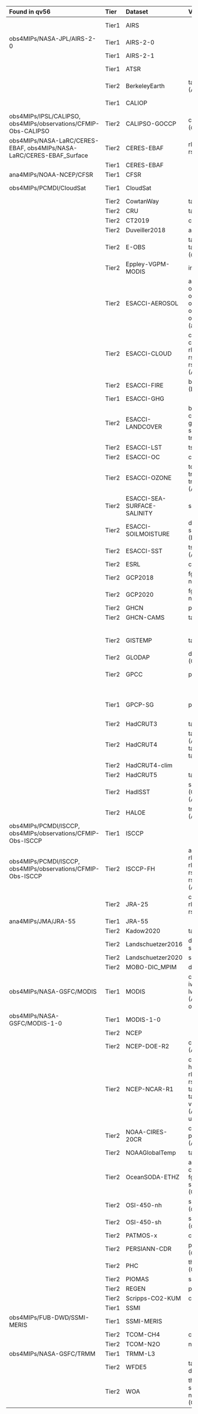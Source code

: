 | Found in qv56                                                        | Tier   | Dataset                     | Variables (MIP)                                                                                                                                    | Source                                                                                                                                                                            |
|:---------------------------------------------------------------------|:-------|:----------------------------|:---------------------------------------------------------------------------------------------------------------------------------------------------|:----------------------------------------------------------------------------------------------------------------------------------------------------------------------------------|
|                                                                      | Tier1  | AIRS                        |                                                                                                                                                    | http://disc.sci.gsfc.nasa.gov/AIRS/documentation http://airs.jpl.nasa.gov/documents/documents_toc/                                                                                |
| obs4MIPs/NASA-JPL/AIRS-2-0                                           | Tier1  | AIRS-2-0                    |                                                                                                                                                    | http://disc.sci.gsfc.nasa.gov/AIRS/documentation http://airs.jpl.nasa.gov/documents/documents_toc/                                                                                |
|                                                                      | Tier1  | AIRS-2-1                    |                                                                                                                                                    | https //airs.jpl.nasa.gov, https //doi.org/10.1029/2020EA001438                                                                                                                   |
|                                                                      | Tier1  | ATSR                        |                                                                                                                                                    | ATSR Reanalysis for Climate Sea Surface Temperature v1.1 at 20cm Depth, DOI: 10.1016/j.rse.2010.11.020                                                                            |
|                                                                      | Tier2  | BerkeleyEarth               | tas, tasa (Amon), sftlf (fx)                                                                                                                       | http://berkeleyearth.org/data/                                                                                                                                                    |
|                                                                      | Tier1  | CALIOP                      |                                                                                                                                                    | CNRS/CNES L3 dataset producted by IPSL/ICARE from NASA CALIOP Level 1 data, doi:10.1029/2009JD012251                                                                              |
| obs4MIPs/IPSL/CALIPSO, obs4MIPs/observations/CFMIP-Obs-CALIPSO       | Tier2  | CALIPSO-GOCCP               | clcalipso (cfMon)                                                                                                                                  | ftp://ftp.climserv.ipsl.polytechnique.fr/                                                                                                                                         |
| obs4MIPs/NASA-LaRC/CERES-EBAF, obs4MIPs/NASA-LaRC/CERES-EBAF_Surface | Tier2  | CERES-EBAF                  | rlut, rlutcs, rsut, rsutcs (Amon)                                                                                                                  | https://ceres-tool.larc.nasa.gov/ord-tool/jsp/EBAFTOA41Selection.jsp                                                                                                              |
|                                                                      | Tier1  | CERES-EBAF                  |                                                                                                                                                    |                                                                                                                                                                                   |
| ana4MIPs/NOAA-NCEP/CFSR                                              | Tier1  | CFSR                        |                                                                                                                                                    | http://cfs.ncep.noaa.gov, doi: 10.1175/2010BAMS3001.1.                                                                                                                            |
| obs4MIPs/PCMDI/CloudSat                                              | Tier1  | CloudSat                    |                                                                                                                                                    | The Level-3 CloudSat Reflectivity Data generated from the Level-2 GEOPROF product (Mace et al., 2008; Marchand et al., 2008), doi:10.1029/2009JD012006 , doi:10.1029/2008JD009790 |
|                                                                      | Tier2  | CowtanWay                   | tasa (Amon)                                                                                                                                        | https://www-users.york.ac.uk/~kdc3/papers/coverage2013/series.html                                                                                                                |
|                                                                      | Tier2  | CRU                         | tas, pr (Amon)                                                                                                                                     | https://crudata.uea.ac.uk/cru/data/hrg/cru_ts_4.02/cruts.1811131722.v4.02/                                                                                                        |
|                                                                      | Tier2  | CT2019                      | co2s (Amon)                                                                                                                                        | https://www.esrl.noaa.gov/gmd/ccgg/carbontracker/index.php                                                                                                                        |
|                                                                      | Tier2  | Duveiller2018               | albDiffiTr13                                                                                                                                       | https://ndownloader.figshare.com/files/9969496                                                                                                                                    |
|                                                                      | Tier2  | E-OBS                       | tas, tasmin, tasmax, pr, psl (day, Amon)                                                                                                           | http://surfobs.climate.copernicus.eu/dataaccess/access_eobs.php#datafiles                                                                                                         |
|                                                                      | Tier2  | Eppley-VGPM-MODIS           | intpp (Omon)                                                                                                                                       | http://orca.science.oregonstate.edu/data/1x2/monthly/eppley.r2018.m.chl.m.sst/hdf                                                                                                 |
|                                                                      | Tier2  | ESACCI-AEROSOL              | abs550aer, od550aer, od550aerStderr, od550lt1aer, od870aer, od870aerStderr (aero)                                                                  | ftp://anon-ftp.ceda.ac.uk/neodc/esacci/aerosol/data/                                                                                                                              |
|                                                                      | Tier2  | ESACCI-CLOUD                | clivi, clt, cltStderr, lwp, rlut, rlutcs, rsut, rsutcs, rsdt, rlus, rsus, rsuscs (Amon)                                                            | https://public.satproj.klima.dwd.de/data/ESA_Cloud_CCI/CLD_PRODUCTS/v3.0/                                                                                                         |
|                                                                      | Tier2  | ESACCI-FIRE                 | burntArea (Lmon)                                                                                                                                   | ftp://anon-ftp.ceda.ac.uk/neodc/esacci/fire/data/                                                                                                                                 |
|                                                                      | Tier1  | ESACCI-GHG                  |                                                                                                                                                    | http://www.esa-ghg-cci.org/                                                                                                                                                       |
|                                                                      | Tier2  | ESACCI-LANDCOVER            | baresoilFrac, cropFrac, grassFrac, shrubFrac, treeFrac (Lmon)                                                                                      | ftp://anon-ftp.ceda.ac.uk/neodc/esacci/land_cover/data/land_cover_maps/                                                                                                           |
|                                                                      | Tier2  | ESACCI-LST                  | ts (Amon)                                                                                                                                          | On CEDA-JASMIN, /gws/nopw/j04/esacci_lst/public                                                                                                                                   |
|                                                                      | Tier2  | ESACCI-OC                   | chl (Omon)                                                                                                                                         | ftp://oceancolour.org/occci-v5.0/geographic/netcdf/monthly/chlor_a/                                                                                                               |
|                                                                      | Tier2  | ESACCI-OZONE                | toz, tozStderr, tro3prof, tro3profStderr (Amon)                                                                                                    | ftp://anon-ftp.ceda.ac.uk/neodc/esacci/ozone/data/                                                                                                                                |
|                                                                      | Tier2  | ESACCI-SEA-SURFACE-SALINITY | sos (Omon)                                                                                                                                         | ftp://anon-ftp.ceda.ac.uk/neodc/esacci/sea_surface_salinity/data                                                                                                                  |
|                                                                      | Tier2  | ESACCI-SOILMOISTURE         | dos, dosStderr, sm, smStderr (Lmon)                                                                                                                | ftp://anon-ftp.ceda.ac.uk/neodc/esacci/soil_moisture/data/                                                                                                                        |
|                                                                      | Tier2  | ESACCI-SST                  | ts, tsStderr (Amon)                                                                                                                                | ftp://anon-ftp.ceda.ac.uk/neodc/esacci/sst/data/                                                                                                                                  |
|                                                                      | Tier2  | ESRL                        | co2s (Amon)                                                                                                                                        | http://www.esrl.noaa.gov/gmd/dv/data/index.php                                                                                                                                    |
|                                                                      | Tier2  | GCP2018                     | fgco2 (Omon), nbp (Lmon)                                                                                                                           | https://www.icos-cp.eu/GCP/2018                                                                                                                                                   |
|                                                                      | Tier2  | GCP2020                     | fgco2 (Omon), nbp (Lmon)                                                                                                                           | https://www.icos-cp.eu/GCP/2020                                                                                                                                                   |
|                                                                      | Tier2  | GHCN                        | pr (Amon)                                                                                                                                          | https://www.esrl.noaa.gov/psd/data/gridded/data.ghcngridded.html                                                                                                                  |
|                                                                      | Tier2  | GHCN-CAMS                   | tas (Amon)                                                                                                                                         | https://www.esrl.noaa.gov/psd/data/gridded/data.ghcncams.html                                                                                                                     |
|                                                                      |        |                             |                                                                                                                                                    | ftp://ftp.cdc.noaa.gov/Datasets/ghcncams/air.mon.mean.nc                                                                                                                          |
|                                                                      | Tier2  | GISTEMP                     | tasa (Amon)                                                                                                                                        | https://data.giss.nasa.gov/gistemp/ https://data.giss.nasa.gov/pub/gistemp/gistemp250_GHCNv4.nc.gz                                                                                |
|                                                                      | Tier2  | GLODAP                      | dissic, ph, talk (Oyr)                                                                                                                             | https://www.glodap.info/index.php/mapped-data-product/                                                                                                                            |
|                                                                      | Tier2  | GPCC                        | pr (Amon)                                                                                                                                          | https://opendata.dwd.de/climate_environment/GPCC/html/fulldata-monthly_v2018_doi_download.html                                                                                    |
|                                                                      |        |                             |                                                                                                                                                    | https://opendata.dwd.de/climate_environment/GPCC/full_data_2018/full_data_monthly_v2018_[025 05 10 25].nc.gz                                                                      |
|                                                                      | Tier1  | GPCP-SG                     | pr (Amon)                                                                                                                                          | https://psl.noaa.gov/data/gridded/data.gpcp.html                                                                                                                                  |
|                                                                      |        |                             |                                                                                                                                                    | https://downloads.psl.noaa.gov/Datasets/gpcp/precip.mon.mean.nc                                                                                                                   |
|                                                                      | Tier2  | HadCRUT3                    | tas, tasa (Amon)                                                                                                                                   | http://www.metoffice.gov.uk/hadobs/hadcrut3/data/download.html                                                                                                                    |
|                                                                      | Tier2  | HadCRUT4                    | tas, tasa (Amon), tasConf5, tasConf95                                                                                                              | https://crudata.uea.ac.uk/cru/data/temperature/                                                                                                                                   |
|                                                                      | Tier2  | HadCRUT4-clim               |                                                                                                                                                    |                                                                                                                                                                                   |
|                                                                      | Tier2  | HadCRUT5                    | tas, tasa (Amon)                                                                                                                                   | https://crudata.uea.ac.uk/cru/data/temperature                                                                                                                                    |
|                                                                      | Tier2  | HadISST                     | sic (OImon), tos (Omon), ts (Amon)                                                                                                                 | http://www.metoffice.gov.uk/hadobs/hadisst/data/download.html                                                                                                                     |
|                                                                      | Tier2  | HALOE                       | tro3, hus (Amon)                                                                                                                                   | Grooss, J.-U. and Russell III, J. M., Atmos. Chem. Phys., 5, 2797-2807, doi:10.5194/acp-5-2797-2005, 2005.                                                                        |
| obs4MIPs/PCMDI/ISCCP, obs4MIPs/observations/CFMIP-Obs-ISCCP          | Tier1  | ISCCP                       |                                                                                                                                                    | http://climserv.ipsl.polytechnique.fr/cfmip-obs/                                                                                                                                  |
| obs4MIPs/PCMDI/ISCCP, obs4MIPs/observations/CFMIP-Obs-ISCCP          | Tier2  | ISCCP-FH                    | alb, prw, ps, rlds, rlus, rlut, rlutcs, rsds, rsdt, rsus, rsut, rsutcs, tas, ts (Amon)                                                             | https://isccp.giss.nasa.gov/pub/flux-fh/tar-nc4_MPF/                                                                                                                              |
|                                                                      | Tier2  | JRA-25                      | clt, hus, prw, rlut, rlutcs, rsut, rsutcs (Amon)                                                                                                   | https://esgf.nccs.nasa.gov/thredds/fileServer/CREATE-IP/reanalysis/JMA/JRA-25/JRA-25/                                                                                             |
| ana4MIPs/JMA/JRA-55                                                  | Tier1  | JRA-55                      |                                                                                                                                                    | http://www.jma.go.jp/jma/indexe.html                                                                                                                                              |
|                                                                      | Tier2  | Kadow2020                   | tasa (Amon)                                                                                                                                        | http://users.met.fu-berlin.de/~ChristopherKadow/                                                                                                                                  |
|                                                                      | Tier2  | Landschuetzer2016           | dpco2, fgco2, spco2 (Omon)                                                                                                                         | https://www.nodc.noaa.gov/archive/arc0105/0160558/3.3/data/0-data/                                                                                                                |
|                                                                      | Tier2  | Landschuetzer2020           | spco2 (Omon)                                                                                                                                       | https://www.ncei.noaa.gov/data/oceans/ncei/ocads/data/0209633/                                                                                                                    |
|                                                                      | Tier2  | MOBO-DIC_MPIM               | dissic (Omon)                                                                                                                                      | https://www.ncei.noaa.gov/data/oceans/ncei/ocads/data/0221526/                                                                                                                    |
| obs4MIPs/NASA-GSFC/MODIS                                             | Tier1  | MODIS                       | cliwi, clt, clwvi, iwpStderr, lwpStderr (Amon), od550aer (aero)                                                                                    | https://ladsweb.modaps.eosdis.nasa.gov/search/order                                                                                                                               |
| obs4MIPs/NASA-GSFC/MODIS-1-0                                         | Tier1  | MODIS-1-0                   |                                                                                                                                                    | MODIS MOD08_M3 Cloud Fraction Mean Mean output prepared for CMIP5 historica                                                                                                       |
|                                                                      | Tier2  | NCEP                        |                                                                                                                                                    | http://www.esrl.noaa.gov/psd/data/gridded/data.ncep.reanalysis.html, doi:10.1175/1520-0477                                                                                        |
|                                                                      | Tier2  | NCEP-DOE-R2                 | clt, hur, prw, ta (Amon)                                                                                                                           | https://psl.noaa.gov/data/gridded/data.ncep.reanalysis2.html                                                                                                                      |
|                                                                      | Tier2  | NCEP-NCAR-R1                | clt, hur, hurs, hus, pr, prw, psl, rlut, rlutcs, rsut, rsutcs, sfcWind, ta, tas, tasmax, tasmin, ts, ua, va, wap, zg (Amon) pr, rlut, ua, va (day) | https://psl.noaa.gov/data/gridded/data.ncep.reanalysis.html                                                                                                                       |
|                                                                      | Tier2  | NOAA-CIRES-20CR             | clt, clwvi, hus, prw, rlut, rsut (Amon)                                                                                                            | ftp.cdc.noaa.gov/Projects/20thC_ReanV2/Monthlies/                                                                                                                                 |
|                                                                      | Tier2  | NOAAGlobalTemp              | tasa (Amon)                                                                                                                                        | https://www.ncei.noaa.gov/data/noaa-global-surface-temperature/v5/access/                                                                                                         |
|                                                                      | Tier2  | OceanSODA-ETHZ              | areacello (Ofx), co3os, dissicos, fgco2, phos, spco2, talkos (Omon)                                                                                | https://www.ncei.noaa.gov/data/oceans/ncei/ocads/data/0220059/                                                                                                                    |
|                                                                      | Tier2  | OSI-450-nh                  | sic (OImon), sic (day)                                                                                                                             | http://osisaf.met.no/p/ice/                                                                                                                                                       |
|                                                                      | Tier2  | OSI-450-sh                  | sic (OImon), sic (day)                                                                                                                             | http://osisaf.met.no/p/ice/                                                                                                                                                       |
|                                                                      | Tier2  | PATMOS-x                    | clt (Amon)                                                                                                                                         | https://www.ncdc.noaa.gov/cdr/atmospheric/avhrr-cloud-properties-patmos-x                                                                                                         |
|                                                                      | Tier2  | PERSIANN-CDR                | pr (Amon), pr (day)                                                                                                                                | https://www.ncei.noaa.gov/data/precipitation-persiann/access/                                                                                                                     |
|                                                                      | Tier2  | PHC                         | thetao, so (Omon)                                                                                                                                  | http://psc.apl.washington.edu/nonwp_projects/PHC/Data3.html                                                                                                                       |
|                                                                      | Tier2  | PIOMAS                      | sit (day)                                                                                                                                          | http://psc.apl.uw.edu/research/projects/arctic-sea-ice-volume-anomaly/data/model_grid                                                                                             |
|                                                                      | Tier2  | REGEN                       | pr (day, Amon)                                                                                                                                     | https://researchdata.ands.org.au/rainfall-estimates-gridded-v1-2019/1408744                                                                                                       |
|                                                                      | Tier2  | Scripps-CO2-KUM             | co2s (Amon)                                                                                                                                        | https://scrippsco2.ucsd.edu/data/atmospheric_co2/kum.html                                                                                                                         |
|                                                                      | Tier1  | SSMI                        |                                                                                                                                                    | http://www.remss.com/measurements/atmospheric-water-vapor/tpw-1-deg-product                                                                                                       |
| obs4MIPs/FUB-DWD/SSMI-MERIS                                          | Tier1  | SSMI-MERIS                  |                                                                                                                                                    | www.globvapour.info, Doi:10.5676/DFE/WV_COMB/FP                                                                                                                                   |
|                                                                      | Tier2  | TCOM-CH4                    | ch4 (Amon)                                                                                                                                         | https://zenodo.org/record/7293740                                                                                                                                                 |
|                                                                      | Tier2  | TCOM-N2O                    | n2o (Amon)                                                                                                                                         | https://zenodo.org/record/7386001                                                                                                                                                 |
| obs4MIPs/NASA-GSFC/TRMM                                              | Tier1  | TRMM-L3                     |                                                                                                                                                    | http://science.nasa.gov/missions/trmm/                                                                                                                                            |
|                                                                      | Tier2  | WFDE5                       | tas, pr (Amon, day)                                                                                                                                | https://doi.org/10.24381/cds.20d54e34                                                                                                                                             |
|                                                                      | Tier2  | WOA                         | thetao, so, tos, sos (Omon) no3, o2, po4, si (Oyr)                                                                                                 | https://data.nodc.noaa.gov/woa/WOA18/DATA/                                                                                                                                        |